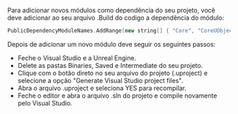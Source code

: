 Para adicionar novos módulos como dependência do seu projeto, você deve adicionar ao seu arquivo .Build do codigo a dependência do módulo:

```cpp
PublicDependencyModuleNames.AddRange(new string[] { "Core", "CoreUObject", "Engine", "InputCore", "EnhancedInput"});
```

Depois de adicionar um novo módulo deve seguir os seguintes passos:

- Feche o Visual Studio e a Unreal Engine.
- Delete as pastas Binaries, Saved e Intermediate do seu projeto.
- Clique com o botão direto no seu arquivo do projeto (.uproject) e selecione a opção "Generate Visual Studio project files".
- Abra o arquivo .uproject e seleciona YES para recompilar.
- Feche o editor e abra o arquivo .sln do projeto e compile novamente pelo Visual Studio.